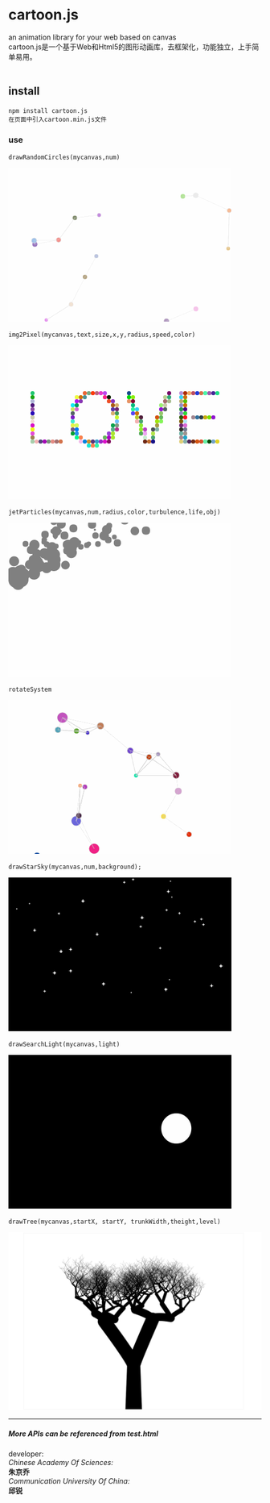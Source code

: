 # cartoon.js
an animation library for your web based on canvas</br>
cartoon.js是一个基于Web和Html5的图形动画库，去框架化，功能独立，上手简单易用。</br>
</br>

## install
```
npm install cartoon.js
在页面中引入cartoon.min.js文件
```
### use
```
drawRandomCircles(mycanvas,num)
```
![examples](./examples/randomCircles.gif "example1") 
```
img2Pixel(mycanvas,text,size,x,y,radius,speed,color)
```
![examples](./examples/img2Pixel.gif "example2")

```
jetParticles(mycanvas,num,radius,color,turbulence,life,obj)
```
![examples](./examples/particles.gif "example3")
```
rotateSystem
```
![examples](./examples/rotateSystem.gif "example4")
```
drawStarSky(mycanvas,num,background);
```
![examples](./examples/starsky.gif "example5")
```
drawSearchLight(mycanvas,light)
```
![examples](./examples/searchlight.gif "example6")
```
drawTree(mycanvas,startX, startY, trunkWidth,theight,level)
```
![examples](./examples/tree.png "example7")

---------------------------------------------------
##### More APIs can be referenced from test.html


developer:</br>
	_Chinese Academy Of Sciences:</br>_
	**朱京乔**</br>
	_Communication University Of China:</br>_
	**邱锐**</br>
